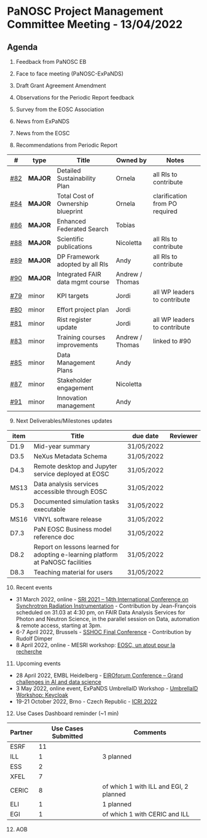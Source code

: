 PaNOSC Project Management Committee Meeting - 13/04/2022 
=========================================================

Agenda
------	

1. Feedback from PaNOSC EB

2. Face to face meeting (PaNOSC-ExPaNDS)

3. Draft Grant Agreement Amendment

4. Observations for the Periodic Report feedback

5. Survey from the EOSC Association

6. News from ExPaNDS

7. News from the EOSC

8. Recommendations from Periodic Report

|  #  | type | Title | Owned by | Notes |
| --- | ---- | ----- | -------- | ----- |
| [#82](https://github.com/panosc-eu/panosc/issues/82) | **MAJOR** | Detailed Sustainability Plan | Ornela | all RIs to contribute |
| [#84](https://github.com/panosc-eu/panosc/issues/84) | **MAJOR** | Total Cost of Ownership blueprint | Ornela | clarification from PO required |
| [#86](https://github.com/panosc-eu/panosc/issues/86) | **MAJOR** | Enhanced Federated Search | Tobias | |
| [#88](https://github.com/panosc-eu/panosc/issues/88) | **MAJOR** | Scientific publications | Nicoletta | all RIs to contribute |
| [#89](https://github.com/panosc-eu/panosc/issues/89) | **MAJOR** | DP Framework adopted by all RIs | Andy | all RIs to contribute |
| [#90](https://github.com/panosc-eu/panosc/issues/90) | **MAJOR** | Integrated FAIR data mgmt course | Andrew / Thomas |
| [#79](https://github.com/panosc-eu/panosc/issues/79) | minor | KPI targets | Jordi | all WP leaders to contribute |
| [#80](https://github.com/panosc-eu/panosc/issues/80) | minor | Effort project plan | Jordi |  |
| [#81](https://github.com/panosc-eu/panosc/issues/81) | minor | Rist register update | Jordi | all WP leaders to contribute |
| [#83](https://github.com/panosc-eu/panosc/issues/83) | minor | Training courses improvements | Andrew / Thomas | linked to #90 |
| [#85](https://github.com/panosc-eu/panosc/issues/85) | minor | Data Management Plans | Andy | | 
| [#87](https://github.com/panosc-eu/panosc/issues/87) | minor | Stakeholder engagement | Nicoletta | | 
| [#91](https://github.com/panosc-eu/panosc/issues/91) | minor | Innovation management | Andy | | 

9. Next Deliverables/Milestones updates

| item |    Title    | due date | Reviewer |
| ---- | ----------- | -------- | -------- |
| D1.9 | Mid-year summary | 31/05/2022 | |
| D3.5 | NeXus Metadata Schema | 31/05/2022 |  |
| D4.3 | Remote desktop and Jupyter service deployed at EOSC | 31/05/2022 |  |
| MS13 | Data analysis services accessible through EOSC | 31/05/2022 |  |
| D5.3 | Documented simulation tasks executable | 31/05/2022 |  |
| MS16 | VINYL software release | 31/05/2022 |  |
| D7.3 | PaN EOSC Business model reference doc | 31/05/2022 |  | 
| D8.2 | Report on lessons learned for adopting e-learning platform at PaNOSC facilities | 31/05/2022 |  |
| D8.3 | Teaching material for users | 31/05/2022 |  |

10. Recent events
* 31 March 2022, online - [SRI 2021 – 14th International Conference on Synchrotron Radiation Instrumentation](https://www.panosc.eu/events/panosc-at-sri-2021-14th-international-conference-on-synchrotron-radiation-instrumentation/) - Contribution by Jean-François scheduled on 31.03 at 4:30 pm, on FAIR Data Analysis Services for Photon and Neutron Science, in the parallel session on Data, automation & remote access, starting at 3pm.
* 6-7 April 2022, Brussels - [SSHOC Final Conference](https://www.panosc.eu/events/sshoc-final-conference/) - Contribution by Rudolf Dimper
* 8 April 2022, online - MESRI workshop: [EOSC, un atout pour la recherche](https://www.panosc.eu/events/workshop-in-french-eosc-a-resource-for-research/)

11. Upcoming events
* 28 April 2022, EMBL Heidelberg - [EIROforum Conference – Grand challenges in AI and data science](https://www.panosc.eu/events/eiroforum-conference-grand-challenges-in-ai-and-data-science/)
* 3 May 2022, online event, ExPaNDS UmbrellaID Workshop - [UmbrellaID Workshop: Keycloak](https://indico.psi.ch/event/12701/)
* 19-21 October 2022, Brno - Czech Republic - [ICRI 2022](https://www.icri2022.cz/)

12. Use Cases Dashboard reminder (~1 min)

| Partner | Use Cases Submitted | Comments |
| ------- | ------------------- | -------- |
| ESRF  |  11  |  |
| ILL   |  1  | 3 planned  | of which 1 w CERIC and EGI)
| ESS   |  2  |   |
| XFEL  |  7  |   |
| CERIC |  8  | of which 1 with ILL and EGI, 2 planned |
| ELI   |  1  | 1 planned  |
| EGI   |  1  | of which 1 with CERIC and ILL | 

12. AOB
